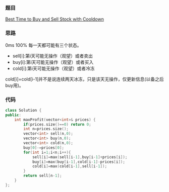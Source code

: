 ### 题目
[ Best Time to Buy and Sell Stock with Cooldown](https://leetcode-cn.com/problems/best-time-to-buy-and-sell-stock-with-cooldown/submissions/)
### 思路
0ms 100%
每一天都可能有三个状态。
+ sell[i]:第i天可能无操作（观望）或者卖出
+ buy[i]:第i天可能无操作（观望）或者买入
+ cold[i]:第i天可能无操作（观望）或者冷冻

cold[i]=cold[i-1]并不是说连续两天冰冻，只是该天无操作，仅更新信息(以备之后buy用)。
### 代码

```c++
class Solution {
public:
    int maxProfit(vector<int>& prices) {
        if(prices.size()==0) return 0;
        int n=prices.size();
        vector<int> sell(n,0);
        vector<int> buy(n,0);
        vector<int> cold(n,0);
        buy[0]-=prices[0];
        for(int i=1;i<n;i++){
            sell[i]=max(sell[i-1],buy[i-1]+prices[i]);
            buy[i]=max(buy[i-1],cold[i-1]-prices[i]);
            cold[i]=max(cold[i-1],sell[i-1]);
        }
        return sell[n-1];
    }
};
```
